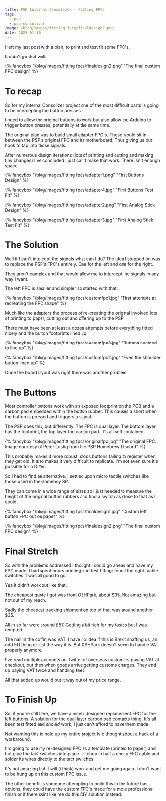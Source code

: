 ```yaml
---
title: PSP Internal Consolizer - Fitting FPCs
tags:
  - psp
  - psp-consolizer
image: /blog/images/fitting fpcs/finaldesign2.png
date: 2023-01-10
---
```


I left my last post with a plan, to print and test fit some FPC's.

It didn't go that well.

{% fancybox "/blog/images/fitting fpcs/finaldesign2.png" "The final custom FPC design" %}

<!-- more -->

# To recap

So for my internal Consolizer project one of the most difficult parts is going to be intercepting the button presses.

I need to allow the original buttons to work but also allow the Arduino to trigger button presses, potentially at the same time.

The original plan was to build small adapter FPC's. These would sit in between the PSP's original FPC and its motherboard. Thus giving us our hook to tap into those signals.

After numerous design iterations (lots of printing and cutting and making tiny changes) I've concluded I just can't make that work. There isn't enough space.

{% fancybox "/blog/images/fitting fpcs/adapter1.png" "First Buttons Design" %}

{% fancybox "/blog/images/fitting fpcs/adapter4.jpg" "First Buttons Test Fit" %}

{% fancybox "/blog/images/fitting fpcs/adapter2.png" "First Analog Stick Design" %}

{% fancybox "/blog/images/fitting fpcs/adapter3.jpg" "First Analog Stick Test Fit" %}

# The Solution

Well if I can't intercept the signals what can I do? The idea I stopped on was to replace the PSP's FPC's entirely. One for the left and one for the right.

They aren't complex and that would allow me to intercept the signals in any way I want.

The left FPC is smaller and simpler so started with that.

{% fancybox "/blog/images/fitting fpcs/customfpc1.jpg" "First attempts at recreating the FPC shape" %}

Much like the adapters the process of re-creating the original involved lots of printing to paper, cutting out and offering up to the PSP.

There must have been at least a dozen attempts before everything fitted nicely and the button footprints lined up.

{% fancybox "/blog/images/fitting fpcs/customfpc3.jpg" "Buttons seemed to line up" %}

{% fancybox "/blog/images/fitting fpcs/customfpc2.jpg" "Even the shoulder button lined up" %}

Once the board layout was right there was another problem.

# The Buttons

Most controller buttons work with an exposed footprint on the PCB and a carbon pad embedded within the button rubber. This causes a short when the button is pressed and triggers a signal.

The PSP does this, but differently. The FPC is dual layer. The bottom layer has the footprint, the top layer the carbon pad. It's all self contained.

{% fancybox "/blog/images/fitting fpcs/originalfpc.jpg" "The original FPC. Image courtesy of Peter Lustig from the PSP Homebrew Discord" %}

This probably makes it more robust, stops buttons failing to register when they get old. It also makes it very difficult to replicate. I'm not even sure it's possible for a DIYer.

So I had to find an alternative. I settled upon micro tactile switches like those used in the Gameboy SP.

They can come in a wide range of sizes so I just needed to measure the height of the original button rubbers and find a switch as close to that as I could.

{% fancybox "/blog/images/fitting fpcs/finaldesign1.jpg" "Custom left button FPC out on paper" %}

{% fancybox "/blog/images/fitting fpcs/finaldesign2.png" "The final custom FPC design" %}

# Final Stretch

So with the problems addressed I thought I could go ahead and have my FPC made. I had spent hours printing and test fitting; found the right tactile switches it was all good to go.

Yea it didn't work out like that.

The cheapest quote I got was from OSHPark, about $35. Not amazing but not out of my reach.

Sadly the cheapest tracking shipment on top of that was around another $35.

All in so far were around £57. Getting a bit rich for my tastes but I was tempted.

The nail in the coffin was VAT. I have no idea if this is Brexit shafting us, an odd EU thing or just the way it is. But OSHPark doesn't seem to handle VAT properly anymore.

I've read multiple accounts on Twitter of overseas customers paying VAT at checkout, but then when goods arrive getting customs charges. They end up paying VAT twice and handling fees.

All that added up would put it way out of my price range.

# To Finish Up

So, if you're still here, we have a nicely designed replacement FPC for the left buttons. A solution for the dual layer carbon pad contacts thing. It's all been test fitted and _should_ work, I just can't afford to have them made.

Not wanting this to hold up my entire project Iv'e thought about a hack of a workaround.

I'm going to use my re-designed FPC as a template (printed to paper) and hot glue the tact switches into place. I'll chop in half a cheap FFC cable and solder its wires directly to the tact switches.

It's not amazing but it will (i think) work and get me going again. I don't want to be hung up on this custom FPC issue.

The other benefit is someone attempting to build this in the future has options, they could have the custom FPC's made for a more professional finish or if there skint like me do this DIY solution instead.
